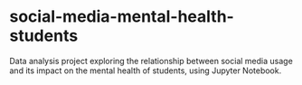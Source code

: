 # social-media-mental-health-students
Data analysis project exploring the relationship between social media usage and its impact on the mental health of students, using Jupyter Notebook.
